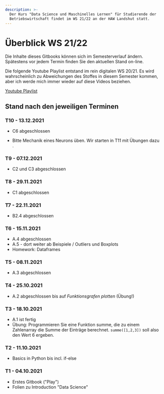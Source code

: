 ```yaml
---
description: >-
  Der Kurs "Data Science und Maschinelles Lernen" für Studierende der
  Betriebswirtschaft findet im WS 21/22 an der HAW Landshut statt.
---
```


# Überblick WS 21/22

Die Inhalte dieses Gitbooks können sich im Semesterverlauf ändern. Spätestens vor jedem Termin finden Sie den aktuellen Stand on-line.

Die folgende Youtube Playlist entstand im rein digitalen WS 20/21. Es wird wahrscheinlich zu Abweichungen des Stoffes in diesem Semester kommen, aber ich werde mich immer wieder auf diese Videos beziehen.

[Youtube Playlist](https://youtube.com/playlist?list=PLfGN40VwjduJPvtP9QUjC0rjM6-ePT9bg)

## Stand nach den jeweiligen Terminen

### T10 - 13.12.2021

- C6 abgeschlossen

- Bitte Mechanik eines Neurons üben. Wir starten in T11 mit Übungen dazu .

  

### T9 - 07.12.2021

- C2 und C3 abgeschlossen



### T8 - 29.11.2021

- C1 abgeschlossen

  

### T7 - 22.11.2021

- B2.4 abgeschlossen

   

### T6 - 15.11.2021

- A.4 abgeschlossen
- A.5 - dort weiter ab Beispiele / Outliers und Boxplots
- Homework: Dataframes 

### T5 - 08.11.2021

- A.3 abgeschlossen

### T4 - 25.10.2021

* A.2 abgeschlossen bis auf _Funktionsgrafen plotten_ (Übung!)

### T3 - 18.10.2021

* A.1 ist fertig
* Übung: Programmieren Sie eine Funktion summe, die zu einem Zahlenarray die Summe  der Einträge berechnet. `summe([1,2,3])` soll also den Wert 6 ergeben.

### T2 - 11.10.2021

* Basics in Python bis incl. if-else

### T1 - 04.10.2021&#x20;

* Erstes Gitbook ("Play")
* Folien zu Introduction "Data Science"
